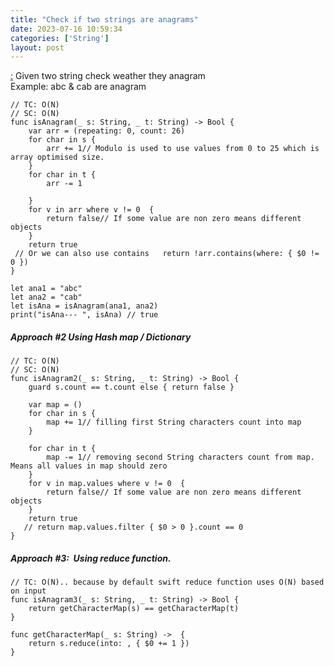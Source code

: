 ```yaml
---
title: "Check if two strings are anagrams"
date: 2023-07-16 10:59:34
categories: ['String']
layout: post
---
```


<!-- wp:paragraph -->
<a href="https://leetcode.com/problems/valid-anagram/description/" target="_blank" rel="noopener" title="">:</a> Given two string check weather they anagram<br>Example: abc & cab are anagram


<!-- /wp:paragraph -->

<!-- wp:code -->
<pre class="wp-block-code"><code lang="swift" class="language-swift">// TC: O(N)
// SC: O(N)
func isAnagram(_ s: String, _ t: String) -> Bool {
    var arr = (repeating: 0, count: 26)
    for char in s {
        arr += 1// Modulo is used to use values from 0 to 25 which is array optimised size.
    }
    for char in t {
        arr -= 1

    }
    for v in arr where v != 0  {
        return false// If some value are non zero means different objects
    }
    return true
 // Or we can also use contains   return !arr.contains(where: { $0 != 0 })
}

let ana1 = "abc"
let ana2 = "cab"
let isAna = isAnagram(ana1, ana2)
print("isAna--- ", isAna) // true</code></pre>
<!-- /wp:code -->

<!-- wp:heading {"level":5} -->
<h5 class="wp-block-heading">Approach #2 Using Hash map / Dictionary </h5>
<!-- /wp:heading -->

<!-- wp:code -->
<pre class="wp-block-code"><code lang="swift" class="language-swift">// TC: O(N)
// SC: O(N)
func isAnagram2(_ s: String, _ t: String) -> Bool {
    guard s.count == t.count else { return false }
    
    var map = ()
    for char in s {
        map += 1// filling first String characters count into map
    }
    
    for char in t {
        map -= 1// removing second String characters count from map. Means all values in map should zero
    }
    for v in map.values where v != 0  {
        return false// If some value are non zero means different objects
    }
    return true
   // return map.values.filter { $0 > 0 }.count == 0
}</code></pre>
<!-- /wp:code -->

<!-- wp:heading {"level":5} -->
<h5 class="wp-block-heading">Approach #3:  Using reduce function.</h5>
<!-- /wp:heading -->

<!-- wp:code -->
<pre class="wp-block-code"><code lang="swift" class="language-swift">// TC: O(N).. because by default swift reduce function uses O(N) based on input
func isAnagram3(_ s: String, _ t: String) -> Bool {
    return getCharacterMap(s) == getCharacterMap(t)
}

func getCharacterMap(_ s: String) ->  {
    return s.reduce(into: , { $0 += 1 })
}</code></pre>
<!-- /wp:code -->